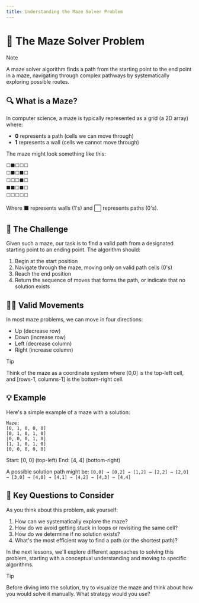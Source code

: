 ```yaml
---
title: Understanding the Maze Solver Problem
---
```


# 🧩 The Maze Solver Problem

> [!NOTE]
> A maze solver algorithm finds a path from the starting point to the end point in a maze, navigating through complex pathways by systematically exploring possible routes.

## 🔍 What is a Maze?

In computer science, a maze is typically represented as a grid (a 2D array) where:
- **0** represents a path (cells we can move through)
- **1** represents a wall (cells we cannot move through)

The maze might look something like this:

```
⬜⬛⬜⬜⬜
⬜⬛⬜⬛⬜
⬜⬜⬜⬛⬜
⬛⬛⬜⬛⬜
⬜⬜⬜⬜⬜
```

Where ⬛ represents walls (1's) and ⬜ represents paths (0's).

## 🎯 The Challenge

Given such a maze, our task is to find a valid path from a designated starting point to an ending point. The algorithm should:

1. Begin at the start position
2. Navigate through the maze, moving only on valid path cells (0's)
3. Reach the end position
4. Return the sequence of moves that forms the path, or indicate that no solution exists

## 🚶‍♂️ Valid Movements

In most maze problems, we can move in four directions:
- Up (decrease row)
- Down (increase row)
- Left (decrease column)
- Right (increase column)

> [!TIP]
> Think of the maze as a coordinate system where [0,0] is the top-left cell, and [rows-1, columns-1] is the bottom-right cell.

## 💡 Example

Here's a simple example of a maze with a solution:

```
Maze:
[0, 1, 0, 0, 0]
[0, 1, 0, 1, 0]
[0, 0, 0, 1, 0]
[1, 1, 0, 1, 0]
[0, 0, 0, 0, 0]
```

Start: [0, 0] (top-left)
End: [4, 4] (bottom-right)

A possible solution path might be:
`[0,0] → [0,2] → [1,2] → [2,2] → [2,0] → [3,0] → [4,0] → [4,1] → [4,2] → [4,3] → [4,4]`

## 🤔 Key Questions to Consider

As you think about this problem, ask yourself:

1. How can we systematically explore the maze?
2. How do we avoid getting stuck in loops or revisiting the same cell?
3. How do we determine if no solution exists?
4. What's the most efficient way to find a path (or the shortest path)?

In the next lessons, we'll explore different approaches to solving this problem, starting with a conceptual understanding and moving to specific algorithms.

> [!TIP]
> Before diving into the solution, try to visualize the maze and think about how you would solve it manually. What strategy would you use? 